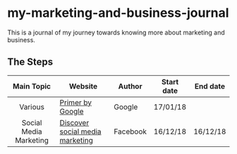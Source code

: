 # my-marketing-and-business-journal
This is a journal of my journey towards knowing more about marketing and business.

## The Steps

| Main Topic | Website | Author | Start date | End date |
| :------: | ------ | ------ | ------ | :------: |
| Various | [Primer by Google](https://www.yourprimer.com/) | Google | 17/01/18 | |
| Social Media Marketing | [Discover social media marketing](https://learn.fb.com/lessons/discover-social-media-marketing) | Facebook | 16/12/18 | 16/12/18 |
